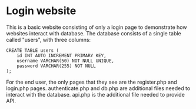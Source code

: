 # Login website
This is a basic website consisting of only a login page to demonstrate how websites interact with database. The database consists of a single table called "users", with three columns:
```
CREATE TABLE users (
    id INT AUTO_INCREMENT PRIMARY KEY,
    username VARCHAR(50) NOT NULL UNIQUE,
    password VARCHAR(255) NOT NULL
);
```

For the end user, the only pages that they see are the register.php and login.php pages. authenticate.php and db.php are additional files needed to interact with the database. api.php is the additional file needed to provide API.
